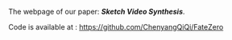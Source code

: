 The webpage of our paper: ___Sketch Video Synthesis___.

Code is available at : https://github.com/ChenyangQiQi/FateZero

